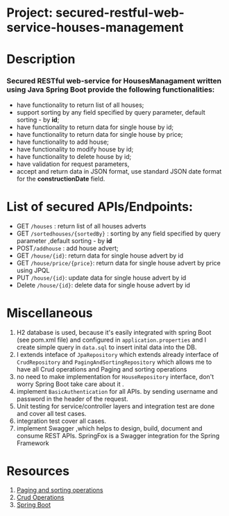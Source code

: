 # Project: secured-restful-web-service-houses-management

# Description
  
  ###  Secured RESTful web-service for HousesManagament written using Java Spring Boot provide the following functionalities:
* have functionality to return list of all houses;
* support sorting by any field specified by query parameter, default sorting - by **id**;
* have functionality to return data for single house by id;
* have functionality to return data for single house by price;
* have functionality to add house;
* have functionality to modify house by id;
* have functionality to delete house by id;
* have validation for request parameters,
* accept and return data in JSON format, use standard JSON date format for the **constructionDate** field.


# List of secured APIs/Endpoints:
   - GET `/houses` : return list of all houses adverts
   - GET `/sortedhouses/{sortedBy}` : sorting by any field specified by query parameter ,default sorting - by **id**
   - POST`/addhouse` :  add house advert;
   - GET `/house/{id}`: return data for single house advert by id
   - GET `/house/price/{price}`: return data for single house advert by price using JPQL
   - PUT `/house/{id}`: update data for single house advert by id
   - Delete `/house/{id}`: delete data for single house advert by id


# Miscellaneous 
   1.  H2 database is used, because it's easily integrated with spring Boot (see pom.xml file) and configured in `application.properties` and I create simple query in `data.sql` to insert inital data into the DB.
   2.  I extends inteface of `JpaRepository`  which extends already interface of `CrudRepository` and `PagingAndSortingRepository` which allows me to have all Crud operations and Paging and sorting operations
   3.  no need to make implementation for  `HouseRepository` interface, don't worry Spring Boot take care about it .
   4.  implement `BasicAuthentication` for all APIs. by sending username and password in the header of the request.
   5. Unit testing for service/controller layers and integration test are done and cover all test cases.
   6. integration test cover all cases.
   7. implement Swagger ,which helps to  design, build, document and consume REST APIs. SpringFox is a Swagger integration for the Spring Framework
   

# Resources
 
   1. [Paging and sorting operations](https://docs.spring.io/spring-data/commons/docs/current/api/org/springframework/data/repository/PagingAndSortingRepository.html)
   2. [Crud Operations](https://docs.spring.io/spring-data/commons/docs/current/api/org/springframework/data/repository/CrudRepository.html)
   3. [Spring Boot ](https://spring.io/projects/spring-boot)
